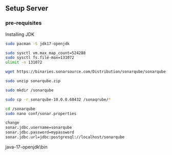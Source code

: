 
## Setup Server

### pre-requisites
Installing JDK

```bash
sudo pacman -S jdk17-openjdk
```

```bash
sudo sysctl vm.max_map_count=524288
sudo sysctl fs.file-max=131072
ulimit -n 131072
```

```bash 
wget https://binaries.sonarsource.com/Distribution/sonarqube/sonarqube-10.0.0.68432.zip
```

```bash
sudo unzip sonarqube.zip
```

```bash
sudo mkdir /sonarqube
```

```bash
sudo cp -r sonarqube-10.0.0.68432 /sonaqrube/*
```

```bash
cd /sonarqube
sudo nano conf/sonar.properties

change
sonar.jdbc.username=sonarqube
sonar.jdbc.password=mypassword
sonar.jdbc.url=jdbc:postgresql://localhost/sonarqube
```

java-17-openjdk\bin